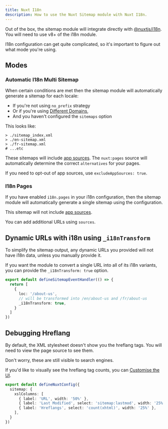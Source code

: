 ```yaml
---
title: Nuxt I18n
description: How to use the Nuxt Sitemap module with Nuxt I18n.
---
```


Out of the box, the sitemap module will integrate directly with [@nuxtjs/i18n](https://v8.i18n.nuxtjs.org/).
You will need to use v8+ of the i18n module.

I18n configuration can get quite complicated, so it's important to figure out what mode you're using.

## Modes

### Automatic I18n Multi Sitemap

When certain conditions are met then the sitemap module will automatically generate a sitemap for each locale:
- If you're not using `no_prefix` strategy
- Or if you're using [Different Domains](https://v8.i18n.nuxtjs.org/v7/different-domains),
- And you haven't configured the `sitemaps` option

This looks like:
```shell
> ./sitemap_index.xml
> ./en-sitemap.xml
> ./fr-sitemap.xml
# ...etc
```

These sitemaps will include [app sources](/sitemap/getting-started/data-sources). The `nuxt:pages` source
will automatically determine the correct `alternatives` for your pages.

If you need to opt-out of app sources, use `excludeAppSources: true`.

### I18n Pages

If you have enabled `i18n.pages` in your i18n configuration, then the sitemap module will automatically generate a single sitemap
using the configuration.

This sitemap will not include [app sources](/sitemap/getting-started/data-sources).

You can add additional URLs using `sources`.

## Dynamic URLs with i18n using `_i18nTransform`

To simplify the sitemap output, any dynamic URLs you provided will not have i18n data, unless you manually provide it.

If you want the module to convert a single URL into all of its i18n variants, you can provide the `_i18nTransform: true` option.

```ts [server/api/__sitemap__/urls.ts]
export default defineSitemapEventHandler(() => {
  return [
    {
      loc: '/about-us',
      // will be transformed into /en/about-us and /fr/about-us
      _i18nTransform: true,
    }
  ]
})
```

## Debugging Hreflang

By default, the XML stylesheet doesn't show you the hreflang tags. You will need to view the page source to see them.

Don't worry, these are still visible to search engines.

If you'd like to visually see the hreflang tag counts, you can [Customise the UI](/sitemap/guides/customising-ui).

```ts
export default defineNuxtConfig({
  sitemap: {
    xslColumns: [
      { label: 'URL', width: '50%' },
      { label: 'Last Modified', select: 'sitemap:lastmod', width: '25%' },
      { label: 'Hreflangs', select: 'count(xhtml)', width: '25%' },
    ],
  }
})
```
